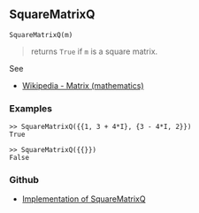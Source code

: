 ## SquareMatrixQ

```
SquareMatrixQ(m)
```

> returns `True` if `m` is a square matrix.

See
* [Wikipedia - Matrix (mathematics)](https://en.wikipedia.org/wiki/Matrix_(mathematics))

### Examples

```
>> SquareMatrixQ({{1, 3 + 4*I}, {3 - 4*I, 2}})
True

>> SquareMatrixQ({{}})
False
```

### Github

* [Implementation of SquareMatrixQ](https://github.com/axkr/symja_android_library/blob/master/symja_android_library/matheclipse-core/src/main/java/org/matheclipse/core/builtin/PredicateQ.java#L1261) 
